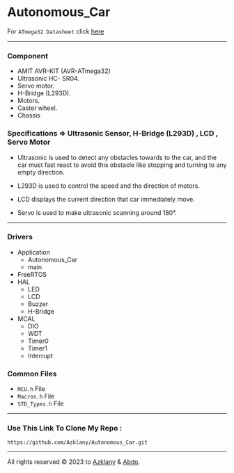 # Autonomous_Car
For `ATmega32 Datasheet` click [here](https://pdf1.alldatasheet.com/datasheet-pdf/view/77378/ATMEL/ATMEGA32.html)
<hr>

### Component
- AMIT AVR-KIT (AVR-ATmega32)
- Ultrasonic HC- SR04.
- Servo motor.
- H-Bridge (L293D).
- Motors.
- Caster wheel.
- Chassis

### Specifications => Ultrasonic Sensor, H-Bridge (L293D) , LCD , Servo Motor 
- Ultrasonic is used to detect any obstacles towards to the car, and
the car must fast react to avoid this obstacle like stopping and
turning to any empty direction.

- L293D is used to control the speed and the direction of motors.

- LCD displays the current direction that car immediately move.

- Servo is used to make ultrasonic scanning around 180°.


 <hr>

### Drivers
- Application
  - Autonomous_Car
  - main
- FreeRTOS 
- HAL
  - LED
  - LCD
  - Buzzer
  - H-Bridge
- MCAL
  - DIO
  - WDT
  - Timer0
  - Timer1
  - Interrupt

### Common Files
- `MCU.h` File
- `Macros.h` File
- `STD_Types.h` File

<hr>

### Use This Link To Clone My Repo :
   ```
  https://github.com/Azklany/Autonomous_Car.git
  ```
<hr>

All rights reserved © 2023 to [Azklany](https://github.com/Azklany) & [Abdo](https://github.com/AbdulrahmanElanani).
